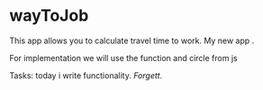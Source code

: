 # wayToJob

This app allows you to calculate travel time to work. 
My new app .

For implementation we will use the function and circle from js

Tasks:
today i write functionality.<i> Forgett. </i>
